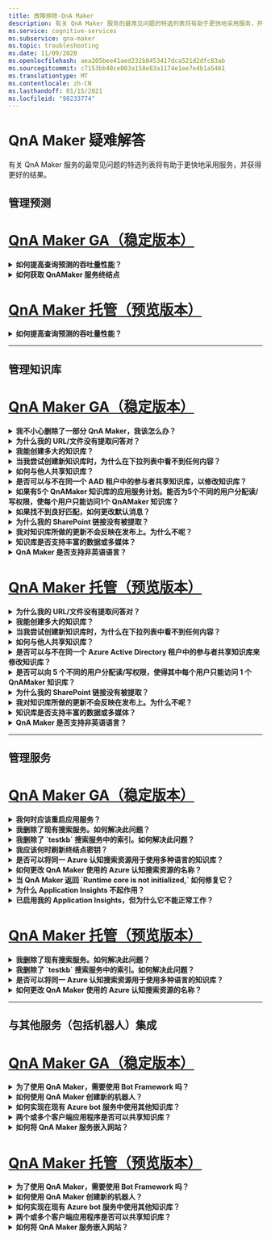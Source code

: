 ```yaml
---
title: 故障排除-QnA Maker
description: 有关 QnA Maker 服务的最常见问题的特选列表将有助于更快地采用服务，并获得更好的结果。
ms.service: cognitive-services
ms.subservice: qna-maker
ms.topic: troubleshooting
ms.date: 11/09/2020
ms.openlocfilehash: aea205bee41aed232b8453417dca521d2dfc83ab
ms.sourcegitcommit: c7153bb48ce003a158e83a1174e1ee7e4b1a5461
ms.translationtype: MT
ms.contentlocale: zh-CN
ms.lasthandoff: 01/15/2021
ms.locfileid: "98233774"
---
```

# <a name="troubleshooting-for-qna-maker"></a>QnA Maker 疑难解答

有关 QnA Maker 服务的最常见问题的特选列表将有助于更快地采用服务，并获得更好的结果。

<a name="how-to-get-the-qnamaker-service-hostname"></a>

## <a name="manage-predictions"></a>管理预测

# <a name="qna-maker-ga-stable-release"></a>[QnA Maker GA（稳定版本）](#tab/v1)

<details>
<summary><b>如何提高查询预测的吞吐量性能？</b></summary>

**答**：吞吐量性能问题表明你需要为应用服务和认知搜索扩展。 请考虑将副本添加到认知搜索以提高性能。

了解有关 [定价层](Concepts/azure-resources.md)的详细信息。
</details>

<details>
<summary><b>如何获取 QnAMaker 服务终结点</b></summary>

**答**：当你联系 QnAMaker 支持部门或 UserVoice 时，QnAMaker service 终结点对于调试很有用。 此终结点是采用以下格式的 URL： `https://your-resource-name.azurewebsites.net` 。

1. 在 [Azure 门户](https://portal.azure.com)中转到 QnAMaker 服务（资源组）

    ![Azure 门户中的 QnAMaker Azure 资源组](./media/qnamaker-how-to-troubleshoot/qnamaker-azure-resourcegroup.png)

1. 选择与 QnA Maker 资源关联的应用服务。 通常，名称是相同的。

     ![选择“QnAMaker 应用服务”](./media/qnamaker-how-to-troubleshoot/qnamaker-azure-appservice.png)

1. "概述" 部分提供了终结点 URL

    ![QnAMaker 终结点](./media/qnamaker-how-to-troubleshoot/qnamaker-azure-gethostname.png)

</details>

# <a name="qna-maker-managed-preview-release"></a>[QnA Maker 托管（预览版本）](#tab/v2)

<details>
<summary><b>如何提高查询预测的吞吐量性能？</b></summary>

**答**：吞吐量性能问题表明你需要增加认知搜索。 请考虑将副本添加到认知搜索以提高性能。

了解有关 [定价层](Concepts/azure-resources.md)的详细信息。
</details>

---

## <a name="manage-the-knowledge-base"></a>管理知识库

# <a name="qna-maker-ga-stable-release"></a>[QnA Maker GA（稳定版本）](#tab/v1)

<details>
<summary><b>我不小心删除了一部分 QnA Maker，我该怎么办？</b></summary>

**答**：不要删除与 QnA Maker 资源（如搜索或 Web 应用）一起创建的任何 Azure 服务。 这些是 QnA Maker 工作所必需的，如果删除一个，QnA Maker 将停止正常工作。

所有删除操作都是永久性的，包括问题和答案对、文件、URL、自定义问题和答案、知识库或 Azure 资源。 在删除知识库的任何部分之前，请务必从“设置”页导出知识库。

</details>

<details>
<summary><b>为什么我的 URL/文件没有提取问答对？</b></summary>

**答**： QnA Maker 无法通过有效的 FAQ url 自动提取一些问题和答案 (QnA) 内容。 在这种情况下，可以将 QnA 内容粘贴到 .txt 文件中，并查看该工具是否可以引入它。 或者，也可以通过 [QnA Maker 门户](https://qnamaker.ai)以编辑方式向知识库添加内容。

</details>

<details>
<summary><b>我能创建多大的知识库？</b></summary>

**答**：知识库的大小取决于创建 QnA Maker 服务时所选择的 Azure 搜索的 SKU。 请参阅[此处](./concepts/azure-resources.md)了解详细信息。

</details>

<details>
<summary><b>当我尝试创建新知识库时，为什么在下拉列表中看不到任何内容？</b></summary>

**答**：尚未在 Azure 中创建任何 QnA Maker 服务。 请阅读[此文](./How-To/set-up-qnamaker-service-azure.md)了解如何执行该操作。

</details>

<details>
<summary><b>如何与他人共享知识库？</b></summary>

**答**：共享在 QnA Maker 服务级别工作，即服务中的所有知识库将被共享。 请参阅[此处](./index.yml)了解如何在知识库上进行协作。

</details>

<details>
<summary><b>是否可以与不在同一个 AAD 租户中的参与者共享知识库，以修改知识库？</b></summary>

**答案**：共享基于基于 azure 角色的访问控制 (azure RBAC) 。 如果可与其他用户共享 Azure 中的任何资源，则也可以共享 QnA Maker。

</details>

<details>
<summary><b>如果有5个 QnAMaker 知识库的应用服务计划。能否为5个不同的用户分配读/写权限，使每个用户只能访问1个 QnAMaker 知识库？</b></summary>

**答**：可以共享整个 QnAMaker 服务，而不是单独的知识库。

</details>

<details>
<summary><b>如果找不到良好匹配，如何更改默认消息？</b></summary>

**答**：默认消息是应用服务中设置的一部分。
- 在 Azure 门户中转到自己的应用服务资源

![qnamaker 应用服务](./media/qnamaker-faq/qnamaker-resource-list-appservice.png)
- 单击“设置”选项

![qnamaker 应用服务设置](./media/qnamaker-faq/qnamaker-appservice-settings.png)
- 更改 **DefaultAnswer** 设置的值
- 重启应用服务

![qnamaker 应用服务重启](./media/qnamaker-faq/qnamaker-appservice-restart.png)


</details>

<details>
<summary><b>为什么我的 SharePoint 链接没有被提取？</b></summary>

**答案**：有关详细信息，请参阅 [数据源位置](./concepts/data-sources-and-content.md#data-source-locations) 。

</details>

<details>
<summary><b>我对知识库所做的更新不会反映在发布上。为什么不呢？</b></summary>

**答**：需要先保存每个编辑操作（无论是在表更新、测试还是设置中），然后才能将其发布。 请确保在每次编辑操作后单击 " **保存并训练** " 按钮。

</details>

<details>
<summary><b>知识库是否支持丰富的数据或多媒体？</b></summary>

答案：

#### <a name="multimedia-auto-extraction-for-files-and-urls"></a>文件和 Url 的多媒体自动提取

* URL-Markdown 转换功能有限。
* 文件-不支持

#### <a name="answer-text-in-markdown"></a>Markdown 中的应答文本
QnA 对在知识库中，可以编辑答案的 markdown 文本，使其包含可从公共 Url 访问的媒体的链接。


</details>

<details>
<summary><b>QnA Maker 是否支持非英语语言？</b></summary>

**答案**：查看有关支持的 [语言](./overview/language-support.md)的详细信息。

如果你有多种语言的内容，请务必为每种语言创建单独的服务。

</details>

# <a name="qna-maker-managed-preview-release"></a>[QnA Maker 托管（预览版本）](#tab/v2)

<details>
<summary><b>为什么我的 URL/文件没有提取问答对？</b></summary>

**答**： QnA Maker 无法通过有效的 FAQ url 自动提取一些问题和答案 (QnA) 内容。 在这种情况下，可以将 QnA 内容粘贴到 .txt 文件中，并查看该工具是否可以引入它。 或者，也可以通过 [QnA Maker 门户](https://qnamaker.ai)以编辑方式向知识库添加内容。

</details>

<details>
<summary><b>我能创建多大的知识库？</b></summary>

**答**：知识库的大小取决于创建 QnA Maker 服务时所选择的 Azure 搜索的 SKU。 请参阅[此处](./concepts/azure-resources.md)了解详细信息。

</details>

<details>
<summary><b>当我尝试创建新知识库时，为什么在下拉列表中看不到任何内容？</b></summary>

**答**：尚未在 Azure 中创建任何 QnA Maker 服务。 请阅读[此文](./How-To/set-up-qnamaker-service-azure.md)了解如何执行该操作。

</details>

<details>
<summary><b>如何与他人共享知识库？</b></summary>

**答**：共享在 QnA Maker 服务级别工作，即服务中的所有知识库将被共享。 请参阅[此处](./index.yml)了解如何在知识库上进行协作。

</details>

<details>
<summary><b>是否可以与不在同一个 Azure Active Directory 租户中的参与者共享知识库来修改知识库？</b></summary>

**答案**：共享基于基于 azure 角色的访问控制 (azure RBAC) 。 如果可与其他用户共享 Azure 中的任何资源，则也可以共享 QnA Maker。

</details>

<details>
<summary><b>是否可以向 5 个不同的用户分配读/写权限，使得其中每个用户只能访问 1 个 QnAMaker 知识库？</b></summary>

**答**：可以共享整个 QnAMaker 服务，而不是单独的知识库。

</details>

<details>
<summary><b>为什么我的 SharePoint 链接没有被提取？</b></summary>

**答案**：有关详细信息，请参阅 [数据源位置](./concepts/data-sources-and-content.md#data-source-locations) 。

</details>

<details>
<summary><b>我对知识库所做的更新不会反映在发布上。为什么不呢？</b></summary>

**答**：需要先保存每个编辑操作（无论是在表更新、测试还是设置中），然后才能将其发布。 请确保在每次编辑操作后单击 " **保存并训练** " 按钮。

</details>

<details>
<summary><b>知识库是否支持丰富的数据或多媒体？</b></summary>

答案：

#### <a name="multimedia-auto-extraction-for-files-and-urls"></a>文件和 Url 的多媒体自动提取

* URL-Markdown 转换功能有限。
* 文件-不支持

#### <a name="answer-text-in-markdown"></a>Markdown 中的应答文本
QnA 对在知识库中，可以编辑答案的 markdown 文本，使其包含可从公共 Url 访问的媒体的链接。


</details>

<details>
<summary><b>QnA Maker 是否支持非英语语言？</b></summary>

**答案**：查看有关支持的 [语言](./overview/language-support.md)的详细信息。

如果你有多种语言的内容，请务必为每种语言创建单独的服务。

</details>

---

## <a name="manage-service"></a>管理服务

# <a name="qna-maker-ga-stable-release"></a>[QnA Maker GA（稳定版本）](#tab/v1)

<details>
<summary><b>我何时应该重启应用服务？</b></summary>

**答**：如果 "**用户设置**"[页](https://www.qnamaker.ai/UserSettings)上的 "**终结点键**" 表中的知识库版本值旁边有警告图标，请刷新应用服务。

</details>

<details>
<summary><b>我删除了现有搜索服务。如何解决此问题？</b></summary>

**答案**：如果删除 Azure 认知搜索索引，则该操作为最终状态，无法恢复索引。

</details>

<details>
<summary><b>我删除了 `testkb` 搜索服务中的索引。如何解决此问题？</b></summary>

**答**：无法恢复你的旧数据。 创建新的 QnA Maker 资源并再次创建知识库。

</details>

<details>
<summary><b>我应该何时刷新终结点密钥？</b></summary>

**答**：如果您怀疑您的终结点已经泄露，请刷新您的终结点。

</details>

<details>
<summary><b>是否可以将同一 Azure 认知搜索资源用于使用多种语言的知识库？</b></summary>

**答**：若要使用多种语言和多个知识库，用户必须为每种语言创建一个 QnA Maker 资源。 这会为每种语言创建单独的 Azure 搜索服务。 在单个 Azure 搜索服务中混合使用不同语言的知识库会导致结果相关性下降。

</details>

<details>
<summary><b>如何更改 QnA Maker 使用的 Azure 认知搜索资源的名称？</b></summary>

**答**： Azure 认知搜索资源的名称是在末尾追加了一些随机字母的 QnA Maker 资源名称。 这使得 QnA Maker 难以区分多个搜索资源。 创建单独的搜索服务 (将其命名为你希望) 并将其连接到 QnA 服务。 步骤与 [升级 Azure 搜索](How-To/set-up-qnamaker-service-azure.md#upgrade-the-azure-cognitive-search-service)所需执行的步骤类似。

</details>

<details>
<summary><b>当 QnA Maker 返回 `Runtime core is not initialized,` 如何修复它？</b></summary>

**答**：应用服务的磁盘空间可能已满。 修复磁盘空间的步骤：

1. 在 [Azure 门户](https://portal.azure.com)中，选择 QnA Maker 的应用服务，然后停止服务。
1. 仍在应用服务中，选择 " **开发工具**"，然后依次选择 " **高级工具**"、" **开始**"。 这将打开一个新的浏览器窗口。
1. 选择 " **调试控制台**"，然后选择 " **CMD** " 以打开命令行工具。
1. 导航到 _site/wwwroot/Data/QnAMaker/_ directory。
1. 删除名称以开头的所有文件夹 `rd` 。

    **请勿删除** 以下内容：

    * KbIdToRankerMappings.txt 文件
    * 文件 EndpointSettings.js
    * EndpointKeys 文件夹

1. 启动应用服务。
1. 访问知识库，验证它是否正常工作。

</details>
<details>
<summary><b>为什么 Application Insights 不起作用？</b></summary>

**回答**：请交叉检查并更新以下步骤来解决此问题：

1. 在应用服务中-> 设置组-> 配置部分-> 应用程序设置-> 名称 "UserAppInsightsKey" 参数已正确配置，并将其设置为相应的 Application insights 概述选项卡 ( Guid。 

1. 在应用服务中-> 设置组-> "Application Insights" 部分-> 确保已启用 App insights 并连接到相应的 Application insights 资源。

</details>

<details>
<summary><b>已启用我的 Application Insights，但为什么它不能正常工作？</b></summary>

**答案**：请按照以下给定步骤进行操作： 

1.  如果其中已存在某个值，请通过重写将 "" APPINSIGHTS_INSTRUMENTATIONKEY "name" 的值复制到 "UserAppInsightsKey" 名称。 

1.  如果 "UserAppInsightsKey" 项在应用设置中不存在，请使用该名称添加新密钥并复制值。

1.  保存它，这将自动重启应用服务。 这应该会解决此问题。 

</details>

# <a name="qna-maker-managed-preview-release"></a>[QnA Maker 托管（预览版本）](#tab/v2)


<details>
<summary><b>我删除了现有搜索服务。如何解决此问题？</b></summary>

**答案**：如果删除 Azure 认知搜索索引，则该操作为最终状态，无法恢复索引。

</details>

<details>
<summary><b>我删除了 `testkb` 搜索服务中的索引。如何解决此问题？</b></summary>

**答**：无法恢复你的旧数据。 创建新的 QnA Maker 资源并再次创建知识库。

</details>

<details>
<summary><b>是否可以将同一 Azure 认知搜索资源用于使用多种语言的知识库？</b></summary>

**答**：若要使用多种语言和多个知识库，用户必须为每种语言创建一个 QnA Maker 资源。 这会为每种语言创建单独的 Azure 搜索服务。 在单个 Azure 搜索服务中混合使用不同语言的知识库会导致结果相关性下降。

</details>

<details>
<summary><b>如何更改 QnA Maker 使用的 Azure 认知搜索资源的名称？</b></summary>

**答**： Azure 认知搜索资源的名称是在末尾追加了一些随机字母的 QnA Maker 资源名称。 这使得 QnA Maker 难以区分多个搜索资源。 创建单独的搜索服务 (将其命名为你希望) 并将其连接到 QnA 服务。 步骤与 [升级 Azure 搜索](How-To/set-up-qnamaker-service-azure.md#upgrade-the-azure-cognitive-search-service)所需执行的步骤类似。

</details>

---

## <a name="integrate-with-other-services-including-bots"></a>与其他服务（包括机器人）集成

# <a name="qna-maker-ga-stable-release"></a>[QnA Maker GA（稳定版本）](#tab/v1)

<details>
<summary><b>为了使用 QnA Maker，需要使用 Bot Framework 吗？</b></summary>

**答**：不可以，不需要将 [机器人框架](https://github.com/Microsoft/botbuilder-dotnet) 用于 QnA Maker。 不过，QnA Maker 是在 [Azure Bot 服务](/azure/bot-service/?preserve-view=true&view=azure-bot-service-4.0)中提供的几个模板之一。 机器人服务通过 Microsoft Bot Framework 实现快速智能机器人开发，并且它在无服务器的环境中运行。

</details>

<details>
<summary><b>如何使用 QnA Maker 创建新的机器人？</b></summary>

**答案**：按照 [本](./Quickstarts/create-publish-knowledge-base.md) 文档中的说明，通过 Azure Bot 服务创建机器人。

</details>

<details>
<summary><b>如何实现在现有 Azure bot 服务中使用其他知识库？</b></summary>

**答**：您需要了解有关知识库的下列信息：

* 知识库 ID。
* 在发布后，在 "设置" 页上找到了知识库的已发布终结点自定义子域名称（称为 `host` ）。 
* 知识库的已发布终结点项-发布后在 " **设置** " 页上找到。

有关此信息，请在 Azure 门户中转到机器人的应用服务。 在 **设置-> 配置-> 应用程序设置** 中，更改这些值。

知识库的终结点键 `QnAAuthkey` 在 ABS 服务中进行了标记。

</details>

<details>
<summary><b>两个或多个客户端应用程序是否可以共享知识库？</b></summary>

**答**：是的，可以从任意数量的客户端查询知识库。 如果来自知识库的响应显示速度缓慢或超时，请考虑升级与知识库关联的应用服务的服务层。

</details>

<details>
<summary><b>如何将 QnA Maker 服务嵌入网站？</b></summary>

**答**：请按照以下步骤将 QnA Maker 服务作为 web 聊天控件嵌入到你的网站中：

1. 按照[此处](./Quickstarts/create-publish-knowledge-base.md)的说明创建常见问题解答机器人。
2. 按照[此处](/azure/bot-service/bot-service-channel-connect-webchat)的步骤启用 Web 聊天

</details>

# <a name="qna-maker-managed-preview-release"></a>[QnA Maker 托管（预览版本）](#tab/v2)


<details>
<summary><b>为了使用 QnA Maker，需要使用 Bot Framework 吗？</b></summary>

**答**：不可以，不需要将 [机器人框架](https://github.com/Microsoft/botbuilder-dotnet) 用于 QnA Maker。 不过，QnA Maker 是在 [Azure Bot 服务](/azure/bot-service/?preserve-view=true&view=azure-bot-service-4.0)中提供的几个模板之一。 机器人服务通过 Microsoft Bot Framework 实现快速智能机器人开发，并且它在无服务器的环境中运行。

</details>

<details>
<summary><b>如何使用 QnA Maker 创建新的机器人？</b></summary>

**答案**：按照 [本](./Quickstarts/create-publish-knowledge-base.md) 文档中的说明，通过 Azure Bot 服务创建机器人。

</details>

<details>
<summary><b>如何实现在现有 Azure bot 服务中使用其他知识库？</b></summary>

**答**：您需要了解有关知识库的下列信息：

* 知识库 ID。
* 在发布后，在 "设置" 页上找到了知识库的已发布终结点自定义子域名称（称为 `host` ）。 
* 知识库的已发布终结点项-发布后在 " **设置** " 页上找到。

有关此信息，请在 Azure 门户中转到机器人的应用服务。 在 **设置-> 配置-> 应用程序设置** 中，更改这些值。

知识库的终结点键 `QnAAuthkey` 在 ABS 服务中进行了标记。

</details>

<details>
<summary><b>两个或多个客户端应用程序是否可以共享知识库？</b></summary>

**答**：是的，可以从任意数量的客户端查询知识库。 如果来自知识库的响应显示速度缓慢或超时，请考虑升级与知识库关联的应用服务的服务层。

</details>

<details>
<summary><b>如何将 QnA Maker 服务嵌入网站？</b></summary>

**答**：请按照以下步骤将 QnA Maker 服务作为 web 聊天控件嵌入到你的网站中：

1. 按照[此处](./Quickstarts/create-publish-knowledge-base.md)的说明创建常见问题解答机器人。
2. 按照[此处](/azure/bot-service/bot-service-channel-connect-webchat)的步骤启用 Web 聊天

---

## <a name="data-storage"></a>数据存储

# <a name="qna-maker-ga-stable-release"></a>[QnA Maker GA（稳定版本）](#tab/v1)

<details>
<summary><b>存储哪些数据以及存储在何处？</b></summary>

答案：

创建 QnA Maker 服务时，你选择了 Azure 区域。 知识库和日志文件存储在此区域中。

</details>

# <a name="qna-maker-managed-preview-release"></a>[QnA Maker 托管（预览版本）](#tab/v2)

<details>
<summary><b>存储哪些数据以及存储在何处？</b></summary>

答案：

创建 QnA Maker 服务时，你选择了 Azure 区域。 知识库和日志文件存储在此区域中。

</details>

---
